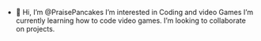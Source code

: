 - 👋 Hi, I’m @PraisePancakes
I’m interested in Coding and video Games
I’m currently learning how to code video games.
I’m looking to collaborate on projects.


<!---
PraisePancakes/PraisePancakes is a ✨ special ✨ repository because its `README.md` (this file) appears on your GitHub profile.
You can click the Preview link to take a look at your changes.
--->
